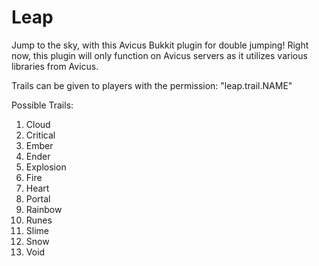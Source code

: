 Leap
====

Jump to the sky, with this Avicus Bukkit plugin for double jumping! Right now, this plugin will only function on Avicus servers as it utilizes various libraries from Avicus.

Trails can be given to players with the permission: "leap.trail.NAME"

Possible Trails:
1. Cloud
2. Critical
3. Ember
4. Ender
5. Explosion
6. Fire
7. Heart
8. Portal
9. Rainbow
10. Runes
11. Slime
12. Snow
13. Void
